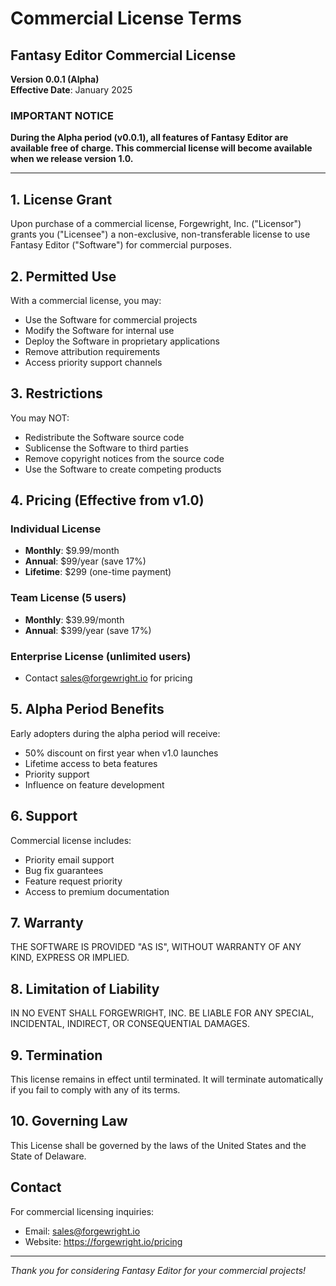 # Commercial License Terms

## Fantasy Editor Commercial License
**Version 0.0.1 (Alpha)**  
**Effective Date**: January 2025

### IMPORTANT NOTICE

**During the Alpha period (v0.0.1), all features of Fantasy Editor are available free of charge. This commercial license will become available when we release version 1.0.**

---

## 1. License Grant

Upon purchase of a commercial license, Forgewright, Inc. ("Licensor") grants you ("Licensee") a non-exclusive, non-transferable license to use Fantasy Editor ("Software") for commercial purposes.

## 2. Permitted Use

With a commercial license, you may:
- Use the Software for commercial projects
- Modify the Software for internal use
- Deploy the Software in proprietary applications
- Remove attribution requirements
- Access priority support channels

## 3. Restrictions

You may NOT:
- Redistribute the Software source code
- Sublicense the Software to third parties
- Remove copyright notices from the source code
- Use the Software to create competing products

## 4. Pricing (Effective from v1.0)

### Individual License
- **Monthly**: $9.99/month
- **Annual**: $99/year (save 17%)
- **Lifetime**: $299 (one-time payment)

### Team License (5 users)
- **Monthly**: $39.99/month
- **Annual**: $399/year (save 17%)

### Enterprise License (unlimited users)
- Contact sales@forgewright.io for pricing

## 5. Alpha Period Benefits

Early adopters during the alpha period will receive:
- 50% discount on first year when v1.0 launches
- Lifetime access to beta features
- Priority support
- Influence on feature development

## 6. Support

Commercial license includes:
- Priority email support
- Bug fix guarantees
- Feature request priority
- Access to premium documentation

## 7. Warranty

THE SOFTWARE IS PROVIDED "AS IS", WITHOUT WARRANTY OF ANY KIND, EXPRESS OR IMPLIED.

## 8. Limitation of Liability

IN NO EVENT SHALL FORGEWRIGHT, INC. BE LIABLE FOR ANY SPECIAL, INCIDENTAL, INDIRECT, OR CONSEQUENTIAL DAMAGES.

## 9. Termination

This license remains in effect until terminated. It will terminate automatically if you fail to comply with any of its terms.

## 10. Governing Law

This License shall be governed by the laws of the United States and the State of Delaware.

## Contact

For commercial licensing inquiries:
- Email: sales@forgewright.io
- Website: https://forgewright.io/pricing

---

*Thank you for considering Fantasy Editor for your commercial projects!*